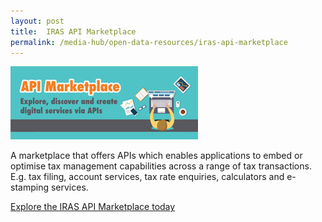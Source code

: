 ```yaml
---
layout: post
title:  IRAS API Marketplace 
permalink: /media-hub/open-data-resources/iras-api-marketplace
---
```


![IRAS API Marketplace](/images/media-hub/open-data-resources/iras-api.jpeg) 

A marketplace that offers APIs which enables applications to embed or optimise tax management capabilities across a range of tax transactions. E.g. tax filing, account services, tax rate enquiries, calculators and e-stamping services.

<a href="https://apiservices.iras.gov.sg/iras/devportal/" target="_blank">Explore the IRAS API Marketplace today</a>
